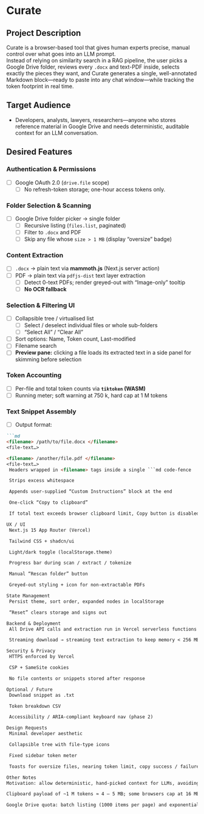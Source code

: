 # Curate

## Project Description
Curate is a browser-based tool that gives human experts precise, manual control over what goes into an LLM prompt.  
Instead of relying on similarity search in a RAG pipeline, the user picks a Google Drive folder, reviews every `.docx` and text-PDF inside, selects exactly the pieces they want, and Curate generates a single, well-annotated Markdown block—ready to paste into any chat window—while tracking the token footprint in real time.

## Target Audience
- Developers, analysts, lawyers, researchers—anyone who stores reference material in Google Drive and needs deterministic, auditable context for an LLM conversation.

## Desired Features

### Authentication & Permissions
- [ ] Google OAuth 2.0 (`drive.file` scope)  
    - [ ] No refresh-token storage; one-hour access tokens only.

### Folder Selection & Scanning
- [ ] Google Drive folder picker → single folder  
    - [ ] Recursive listing (`files.list`, paginated)  
    - [ ] Filter to `.docx` and PDF  
    - [ ] Skip any file whose `size > 1 MB` (display “oversize” badge)

### Content Extraction
- [ ] `.docx` → plain text via **mammoth.js** (Next.js server action)  
- [ ] PDF → plain text via `pdfjs-dist` text layer extraction  
    - [ ] Detect 0-text PDFs; render greyed-out with “Image-only” tooltip  
    - [ ] **No OCR fallback**

### Selection & Filtering UI
- [ ] Collapsible tree / virtualised list  
    - [ ] Select / deselect individual files or whole sub-folders  
    - [ ] “Select All” / “Clear All”  
- [ ] Sort options: Name, Token count, Last-modified  
- [ ] Filename search
- [ ] **Preview pane:** clicking a file loads its extracted text in a side panel for skimming before selection

### Token Accounting
- [ ] Per-file and total token counts via **`tiktoken` (WASM)**  
- [ ] Running meter; soft warning at 750 k, hard cap at 1 M tokens

### Text Snippet Assembly
- [ ] Output format:  
````md
```md
<filename> /path/to/file.docx </filename>
<file-text…>

<filename> /another/file.pdf </filename>
<file-text…>
 Headers wrapped in <filename> tags inside a single ```md code-fence

 Strips excess whitespace

 Appends user-supplied “Custom Instructions” block at the end

 One-click “Copy to clipboard”

 If total text exceeds browser clipboard limit, Copy button is disabled and shows tooltip “Snippet too large—trim selection”

UX / UI
 Next.js 15 App Router (Vercel)

 Tailwind CSS + shadcn/ui

 Light/dark toggle (localStorage.theme)

 Progress bar during scan / extract / tokenize

 Manual “Rescan folder” button

 Greyed-out styling + icon for non-extractable PDFs

State Management
 Persist theme, sort order, expanded nodes in localStorage

 “Reset” clears storage and signs out

Backend & Deployment
 All Drive API calls and extraction run in Vercel serverless functions (TypeScript)

 Streaming download → streaming text extraction to keep memory < 256 MB

Security & Privacy
 HTTPS enforced by Vercel

 CSP + SameSite cookies

 No file contents or snippets stored after response

Optional / Future
 Download snippet as .txt

 Token breakdown CSV

 Accessibility / ARIA-compliant keyboard nav (phase 2)

Design Requests
 Minimal developer aesthetic

 Collapsible tree with file-type icons

 Fixed sidebar token meter

 Toasts for oversize files, nearing token limit, copy success / failure

Other Notes
Motivation: allow deterministic, hand-picked context for LLMs, avoiding RAG mis-hits.

Clipboard payload of ~1 M tokens ≈ 4 – 5 MB; some browsers cap at 16 MB, but memory spikes require testing—hence copy-button disable logic.

Google Drive quota: batch listing (1000 items per page) and exponential back-off on 403/429.